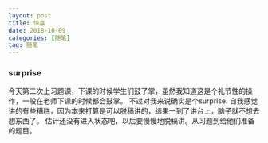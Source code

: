 ```yaml
---
layout: post
title: 惊喜
date: 2018-10-09
categories: [随笔]
tag: 随笔
---
```

### surprise

今天第二次上习题课，下课的时候学生们鼓了掌，虽然我知道这是个礼节性的操作，一般在老师下课的时候都会鼓掌。
不过对我来说确实是个surprise.
自我感觉讲的有些糟糕，因为本来打算是可以脱稿讲的，结果一到了讲台上，脑子就不想去想东西了。
估计还没有进入状态吧，以后要慢慢地脱稿讲。从习题到给他们准备的题目。





